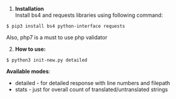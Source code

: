 1. **Installation**\
Install bs4 and requests libraries using following command:

```
$ pip3 install bs4 python-interface requests
```
Also, php7 is a must to use php validator

2. **How to use:**

```
$ python3 init-new.py detailed 
```

**Available modes**:
 - detailed - for detailed response with line numbers and filepath 
 - stats - just for overall count of translated/untranslated strings
